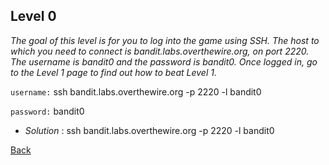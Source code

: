 ## Level 0

*The goal of this level is for you to log into the game using SSH. The host to which you need to connect is bandit.labs.overthewire.org, on port 2220. The username is bandit0 and the password is bandit0. Once logged in, go to the Level 1 page to find out how to beat Level 1.* 

`username:` ssh bandit.labs.overthewire.org -p 2220 -l bandit0

`password:` bandit0

- *Solution* : ssh bandit.labs.overthewire.org -p 2220 -l bandit0

[Back](../)
